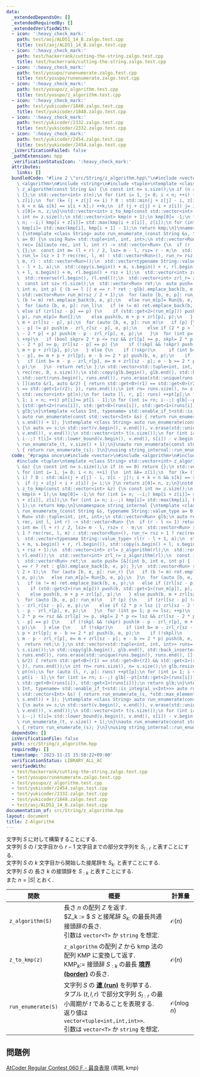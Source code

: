 ```yaml
---
data:
  _extendedDependsOn: []
  _extendedRequiredBy: []
  _extendedVerifiedWith:
  - icon: ':heavy_check_mark:'
    path: test/aoj/ALDS1_14_B.zalgo.test.cpp
    title: test/aoj/ALDS1_14_B.zalgo.test.cpp
  - icon: ':heavy_check_mark:'
    path: test/hackerrank/cutting-the-string.zalgo.test.cpp
    title: test/hackerrank/cutting-the-string.zalgo.test.cpp
  - icon: ':heavy_check_mark:'
    path: test/yosupo/runenumerate.zalgo.test.cpp
    title: test/yosupo/runenumerate.zalgo.test.cpp
  - icon: ':heavy_check_mark:'
    path: test/yosupo/z_algorithm.test.cpp
    title: test/yosupo/z_algorithm.test.cpp
  - icon: ':heavy_check_mark:'
    path: test/yukicoder/1848.zalgo.test.cpp
    title: test/yukicoder/1848.zalgo.test.cpp
  - icon: ':heavy_check_mark:'
    path: test/yukicoder/2332.zalgo.test.cpp
    title: test/yukicoder/2332.zalgo.test.cpp
  - icon: ':heavy_check_mark:'
    path: test/yukicoder/2454.zalgo.test.cpp
    title: test/yukicoder/2454.zalgo.test.cpp
  _isVerificationFailed: false
  _pathExtension: hpp
  _verificationStatusIcon: ':heavy_check_mark:'
  attributes:
    links: []
  bundledCode: "#line 2 \"src/String/z_algorithm.hpp\"\n#include <vector>\n#include\
    \ <algorithm>\n#include <string>\n#include <tuple>\ntemplate <class String> std::vector<int>\
    \ z_algorithm(const String &s) {\n const int n= s.size();\n if (n == 0) return\
    \ {};\n std::vector<int> z(n);\n for (int i= 1, j= 0; i < n; ++i) {\n  int &k=\
    \ z[i];\n  for (k= (j + z[j] <= i) ? 0 : std::min(j + z[j] - i, z[i - j]); i +\
    \ k < n && s[k] == s[i + k];) ++k;\n  if (j + z[j] < i + z[i]) j= i;\n }\n return\
    \ z[0]= n, z;\n}\nstd::vector<int> z_to_kmp(const std::vector<int> &z) {\n const\
    \ int n= z.size();\n std::vector<int> kmp(n + 1);\n kmp[0]= -1;\n for (int i=\
    \ n; --i;) kmp[i + z[i]]= std::max(kmp[i + z[i]], z[i]);\n for (int i= n; i--;)\
    \ kmp[i]= std::max(kmp[i], kmp[i + 1] - 1);\n return kmp;\n}\nnamespace string_internal\
    \ {\ntemplate <class String> auto run_enumerate_(const String &s, typename String::value_type\
    \ a= 0) {\n using Run= std::tuple<int, int, int>;\n std::vector<Run> glb;\n auto\
    \ rec= [&](auto rec, int l, int r) -> std::vector<Run> {\n  if (r - l <= 1) return\
    \ {};\n  const int m= (l + r) / 2, lsz= m - l, rsz= r - m;\n  std::vector<Run>\
    \ run_l= lsz > 1 ? rec(rec, l, m) : std::vector<Run>(), run_r= rsz > 1 ? rec(rec,\
    \ m, r) : std::vector<Run>();\n  std::vector<typename String::value_type> rl(r\
    \ - l + 1, a);\n  std::copy(s.begin() + m, s.begin() + r, rl.begin()), std::copy(s.begin()\
    \ + l, s.begin() + m, rl.begin() + rsz + 1);\n  std::vector<int> zrl= z_algorithm(rl);\n\
    \  std::reverse(rl.begin(), rl.end());\n  std::vector<int> zrl_r= z_algorithm(rl);\n\
    \  const int sz= rl.size();\n  std::vector<Run> ret;\n  auto push= [&](int b,\
    \ int e, int p) { (b == l || e == r ? ret : glb).emplace_back(b, e, p); };\n \
    \ std::vector<Run> run_m(rsz / 2 + 1);\n  for (auto [b, e, p]: run_r) {\n   if\
    \ (b != m) ret.emplace_back(b, e, p);\n   else run_m[p]= Run{b, e, p};\n  }\n\
    \  for (auto [b, e, p]: run_l)\n   if (e != m) ret.emplace_back(b, e, p);\n  \
    \ else if (zrl[sz - p] == p) {\n    if (std::get<2>(run_m[p])) push(b, std::get<1>(run_m[p]),\
    \ p), run_m[p]= Run{};\n    else push(b, m + p + zrl[p], p);\n   } else push(b,\
    \ m + zrl[sz - p], p);\n  for (auto [b, e, p]: run_m)\n   if (p) {\n    if (zrl[sz\
    \ - p] != p) push(m - zrl_r[sz - p], e, p);\n    else if (2 * p > lsz || zrl[sz\
    \ - 2 * p] < p) push(m - p - zrl_r[p], e, p);\n   }\n  for (int p= 1; p <= lsz;\
    \ ++p)\n   if (bool skpr= 2 * p <= rsz && zrl[p] >= p, skpl= 2 * p <= lsz && zrl[sz\
    \ - 2 * p] >= p; zrl[sz - p] == p) {\n    if (!skpl && !skpr) push(m - p - zrl_r[p],\
    \ m + p + zrl[p], p);\n   } else {\n    if (!skpr)\n     if (int b= m - zrl_r[sz\
    \ - p], e= m + p + zrl[p]; e - b >= 2 * p) push(b, e, p);\n    if (!skpl)\n  \
    \   if (int b= m - p - zrl_r[p], e= m + zrl[sz - p]; e - b >= 2 * p) push(b, e,\
    \ p);\n   }\n  return ret;\n };\n std::vector<std::tuple<int, int, int>> runs=\
    \ rec(rec, 0, s.size());\n std::copy(glb.begin(), glb.end(), std::back_inserter(runs)),\
    \ std::sort(runs.begin(), runs.end()), runs.erase(std::unique(runs.begin(), runs.end(),\
    \ [](auto &r1, auto &r2) { return std::get<0>(r1) == std::get<0>(r2) && std::get<1>(r1)\
    \ == std::get<1>(r2); }), runs.end());\n int rn= runs.size(), n= s.size();\n glb.resize(rn);\n\
    \ std::vector<int> pt(n);\n for (auto [l, r, p]: runs) ++pt[p];\n for (int i=\
    \ 1; i < n; ++i) pt[i]+= pt[i - 1];\n for (int i= rn; i--;) glb[--pt[std::get<2>(runs[i])]]=\
    \ {std::get<2>(runs[i]), std::get<0>(runs[i]), std::get<1>(runs[i])};\n return\
    \ glb;\n}\ntemplate <class Int, typename= std::enable_if_t<std::is_integral_v<Int>>>\
    \ auto run_enumerate(const std::vector<Int> &s) { return run_enumerate_(s, *std::max_element(s.begin(),\
    \ s.end()) + 1); }\ntemplate <class String> auto run_enumerate(const String &s)\
    \ {\n auto v= s;\n std::sort(v.begin(), v.end()), v.erase(std::unique(v.begin(),\
    \ v.end()), v.end());\n std::vector<int> t(s.size());\n for (int i= s.size();\
    \ i--;) t[i]= std::lower_bound(v.begin(), v.end(), s[i]) - v.begin();\n return\
    \ run_enumerate_(t, v.size() + 1);\n}\nauto run_enumerate(const std::string &s)\
    \ { return run_enumerate_(s); }\n}\nusing string_internal::run_enumerate;\n"
  code: "#pragma once\n#include <vector>\n#include <algorithm>\n#include <string>\n\
    #include <tuple>\ntemplate <class String> std::vector<int> z_algorithm(const String\
    \ &s) {\n const int n= s.size();\n if (n == 0) return {};\n std::vector<int> z(n);\n\
    \ for (int i= 1, j= 0; i < n; ++i) {\n  int &k= z[i];\n  for (k= (j + z[j] <=\
    \ i) ? 0 : std::min(j + z[j] - i, z[i - j]); i + k < n && s[k] == s[i + k];) ++k;\n\
    \  if (j + z[j] < i + z[i]) j= i;\n }\n return z[0]= n, z;\n}\nstd::vector<int>\
    \ z_to_kmp(const std::vector<int> &z) {\n const int n= z.size();\n std::vector<int>\
    \ kmp(n + 1);\n kmp[0]= -1;\n for (int i= n; --i;) kmp[i + z[i]]= std::max(kmp[i\
    \ + z[i]], z[i]);\n for (int i= n; i--;) kmp[i]= std::max(kmp[i], kmp[i + 1] -\
    \ 1);\n return kmp;\n}\nnamespace string_internal {\ntemplate <class String> auto\
    \ run_enumerate_(const String &s, typename String::value_type a= 0) {\n using\
    \ Run= std::tuple<int, int, int>;\n std::vector<Run> glb;\n auto rec= [&](auto\
    \ rec, int l, int r) -> std::vector<Run> {\n  if (r - l <= 1) return {};\n  const\
    \ int m= (l + r) / 2, lsz= m - l, rsz= r - m;\n  std::vector<Run> run_l= lsz >\
    \ 1 ? rec(rec, l, m) : std::vector<Run>(), run_r= rsz > 1 ? rec(rec, m, r) : std::vector<Run>();\n\
    \  std::vector<typename String::value_type> rl(r - l + 1, a);\n  std::copy(s.begin()\
    \ + m, s.begin() + r, rl.begin()), std::copy(s.begin() + l, s.begin() + m, rl.begin()\
    \ + rsz + 1);\n  std::vector<int> zrl= z_algorithm(rl);\n  std::reverse(rl.begin(),\
    \ rl.end());\n  std::vector<int> zrl_r= z_algorithm(rl);\n  const int sz= rl.size();\n\
    \  std::vector<Run> ret;\n  auto push= [&](int b, int e, int p) { (b == l || e\
    \ == r ? ret : glb).emplace_back(b, e, p); };\n  std::vector<Run> run_m(rsz /\
    \ 2 + 1);\n  for (auto [b, e, p]: run_r) {\n   if (b != m) ret.emplace_back(b,\
    \ e, p);\n   else run_m[p]= Run{b, e, p};\n  }\n  for (auto [b, e, p]: run_l)\n\
    \   if (e != m) ret.emplace_back(b, e, p);\n   else if (zrl[sz - p] == p) {\n\
    \    if (std::get<2>(run_m[p])) push(b, std::get<1>(run_m[p]), p), run_m[p]= Run{};\n\
    \    else push(b, m + p + zrl[p], p);\n   } else push(b, m + zrl[sz - p], p);\n\
    \  for (auto [b, e, p]: run_m)\n   if (p) {\n    if (zrl[sz - p] != p) push(m\
    \ - zrl_r[sz - p], e, p);\n    else if (2 * p > lsz || zrl[sz - 2 * p] < p) push(m\
    \ - p - zrl_r[p], e, p);\n   }\n  for (int p= 1; p <= lsz; ++p)\n   if (bool skpr=\
    \ 2 * p <= rsz && zrl[p] >= p, skpl= 2 * p <= lsz && zrl[sz - 2 * p] >= p; zrl[sz\
    \ - p] == p) {\n    if (!skpl && !skpr) push(m - p - zrl_r[p], m + p + zrl[p],\
    \ p);\n   } else {\n    if (!skpr)\n     if (int b= m - zrl_r[sz - p], e= m +\
    \ p + zrl[p]; e - b >= 2 * p) push(b, e, p);\n    if (!skpl)\n     if (int b=\
    \ m - p - zrl_r[p], e= m + zrl[sz - p]; e - b >= 2 * p) push(b, e, p);\n   }\n\
    \  return ret;\n };\n std::vector<std::tuple<int, int, int>> runs= rec(rec, 0,\
    \ s.size());\n std::copy(glb.begin(), glb.end(), std::back_inserter(runs)), std::sort(runs.begin(),\
    \ runs.end()), runs.erase(std::unique(runs.begin(), runs.end(), [](auto &r1, auto\
    \ &r2) { return std::get<0>(r1) == std::get<0>(r2) && std::get<1>(r1) == std::get<1>(r2);\
    \ }), runs.end());\n int rn= runs.size(), n= s.size();\n glb.resize(rn);\n std::vector<int>\
    \ pt(n);\n for (auto [l, r, p]: runs) ++pt[p];\n for (int i= 1; i < n; ++i) pt[i]+=\
    \ pt[i - 1];\n for (int i= rn; i--;) glb[--pt[std::get<2>(runs[i])]]= {std::get<2>(runs[i]),\
    \ std::get<0>(runs[i]), std::get<1>(runs[i])};\n return glb;\n}\ntemplate <class\
    \ Int, typename= std::enable_if_t<std::is_integral_v<Int>>> auto run_enumerate(const\
    \ std::vector<Int> &s) { return run_enumerate_(s, *std::max_element(s.begin(),\
    \ s.end()) + 1); }\ntemplate <class String> auto run_enumerate(const String &s)\
    \ {\n auto v= s;\n std::sort(v.begin(), v.end()), v.erase(std::unique(v.begin(),\
    \ v.end()), v.end());\n std::vector<int> t(s.size());\n for (int i= s.size();\
    \ i--;) t[i]= std::lower_bound(v.begin(), v.end(), s[i]) - v.begin();\n return\
    \ run_enumerate_(t, v.size() + 1);\n}\nauto run_enumerate(const std::string &s)\
    \ { return run_enumerate_(s); }\n}\nusing string_internal::run_enumerate;"
  dependsOn: []
  isVerificationFile: false
  path: src/String/z_algorithm.hpp
  requiredBy: []
  timestamp: '2023-11-21 15:50:22+09:00'
  verificationStatus: LIBRARY_ALL_AC
  verifiedWith:
  - test/hackerrank/cutting-the-string.zalgo.test.cpp
  - test/yosupo/runenumerate.zalgo.test.cpp
  - test/yosupo/z_algorithm.test.cpp
  - test/yukicoder/2454.zalgo.test.cpp
  - test/yukicoder/2332.zalgo.test.cpp
  - test/yukicoder/1848.zalgo.test.cpp
  - test/aoj/ALDS1_14_B.zalgo.test.cpp
documentation_of: src/String/z_algorithm.hpp
layout: document
title: Z-Algorithm
---
```


文字列 $S$ に対して構築することにする. \
文字列 $S$ の $l$ 文字目から $r-1$ 文字目までの部分文字列を $S_{l:r}$ と表すことにする.\
文字列 $S$ の $k$ 文字目から開始した接尾辞を $S_{k:}$ と表すことにする.\
文字列 $S$ の 長さ $k$ の接頭辞を $S_{:k}$ と表すことにする.\
また $n = \lvert S\rvert$ とおく. 

|関数|概要|計算量|
|---|---|---|
|`z_algorithm(S)`| 長さ $n$ の配列 $Z$ を返す. <br> $Z_k := $ $S$ と接尾辞 $S_{k:}$ の最長共通接頭辞の長さ. <br> 引数は `vector<T>` か `string` を想定.|$\mathcal{O}(n)$|
|`z_to_kmp(z)`| `z_algorithm` の配列 $Z$ から kmp 法の配列 $\mathrm{KMP}$ に変換して返す. <br> $\mathrm{KMP} _k:=$ 接頭辞 $S _{:k}$ の最長 [**境界 (border)**](https://www.iss.is.tohoku.ac.jp/stringology/Algorithms/Basic/border.html) の長さ. |$\mathcal{O}(n)$|
|`run_enumerate(S)`|文字列 $S$ の [**連 (run)**](https://www.iss.is.tohoku.ac.jp/stringology/Algorithms/Basic/run.html) を列挙する. <br> タプル $(t,l,r)$ で部分文字列 $S_{l:r}$ の最小周期が $t$ であることを表現する. <br> 返り値は `vector<tuple<int,int,int>>`. <br> 引数は `vector<T>` か `string` を想定.|$\mathcal{O}(n\log n)$|


## 問題例
[AtCoder Regular Contest 060 F - 最良表現](https://atcoder.jp/contests/arc060/tasks/arc060_d) (周期, kmp)